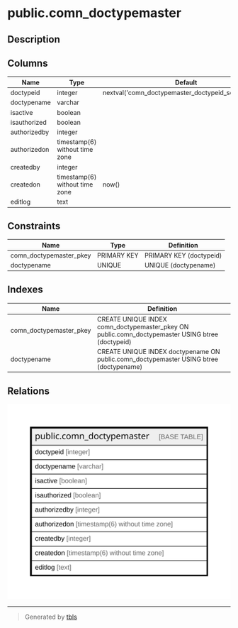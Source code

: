# public.comn_doctypemaster

## Description

## Columns

| Name | Type | Default | Nullable | Children | Parents | Comment |
| ---- | ---- | ------- | -------- | -------- | ------- | ------- |
| doctypeid | integer | nextval('comn_doctypemaster_doctypeid_seq'::regclass) | false |  |  |  |
| doctypename | varchar |  | true |  |  |  |
| isactive | boolean |  | true |  |  |  |
| isauthorized | boolean |  | true |  |  |  |
| authorizedby | integer |  | true |  |  |  |
| authorizedon | timestamp(6) without time zone |  | true |  |  |  |
| createdby | integer |  | true |  |  |  |
| createdon | timestamp(6) without time zone | now() | true |  |  |  |
| editlog | text |  | true |  |  |  |

## Constraints

| Name | Type | Definition |
| ---- | ---- | ---------- |
| comn_doctypemaster_pkey | PRIMARY KEY | PRIMARY KEY (doctypeid) |
| doctypename | UNIQUE | UNIQUE (doctypename) |

## Indexes

| Name | Definition |
| ---- | ---------- |
| comn_doctypemaster_pkey | CREATE UNIQUE INDEX comn_doctypemaster_pkey ON public.comn_doctypemaster USING btree (doctypeid) |
| doctypename | CREATE UNIQUE INDEX doctypename ON public.comn_doctypemaster USING btree (doctypename) |

## Relations

![er](public.comn_doctypemaster.svg)

---

> Generated by [tbls](https://github.com/k1LoW/tbls)
